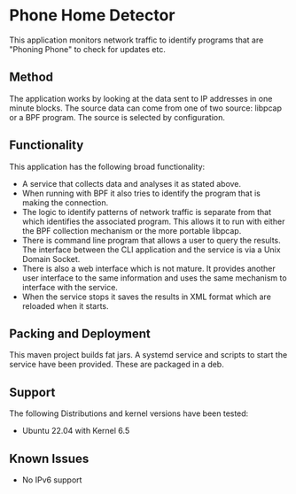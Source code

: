 # Phone Home Detector
This application monitors network traffic to identify programs that are "Phoning Phone" to check for updates etc.

## Method
The application works by looking at the data sent to IP addresses in one minute blocks.
The source data can come from one of two source: libpcap or a BPF program.
The source is selected by configuration.

## Functionality
This application has the following broad functionality:
* A service that collects data and analyses it as stated above.
* When running with BPF it also tries to identify the program that is making the connection.
* The logic to identify patterns of network traffic is separate from that which identifies the associated program.
This allows it to run with either the BPF collection mechanism or the more portable libpcap.
* There is command line program that allows a user to query the results.
The interface between the CLI application and the service is via a Unix Domain Socket.
* There is also a web interface which is not mature.
It provides another user interface to the same information and uses the same mechanism to interface with the service.
* When the service stops it saves the results in XML format which are reloaded when it starts.

## Packing and Deployment
This maven project builds fat jars.
A systemd service and scripts to start the service have been provided.
These are packaged in a deb.  
 
## Support
The following Distributions and kernel versions have been tested:
* Ubuntu 22.04 with Kernel 6.5

## Known Issues
* No IPv6 support